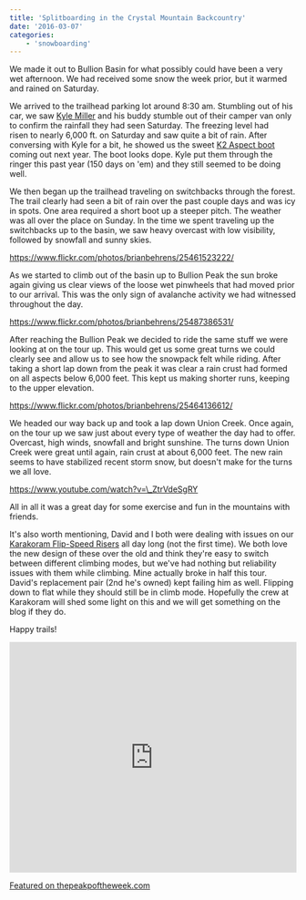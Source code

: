 ```yaml
---
title: 'Splitboarding in the Crystal Mountain Backcountry'
date: '2016-03-07'
categories:
    - 'snowboarding'
---
```


We made it out to Bullion Basin for what possibly could have been a very wet afternoon. We had received some snow the week prior, but it warmed and rained on Saturday.

We arrived to the trailhead parking lot around 8:30 am. Stumbling out of his car, we saw [Kyle Miller](https://www.instagram.com/kylemiller411/) and his buddy stumble out of their camper van only to confirm the rainfall they had seen Saturday. The freezing level had risen to nearly 6,000 ft. on Saturday and saw quite a bit of rain. After conversing with Kyle for a bit, he showed us the sweet [K2 Aspect boot](https://www.youtube.com/watch?v=9r4uPP9oZxw) coming out next year. The boot looks dope. Kyle put them through the ringer this past year (150 days on 'em) and they still seemed to be doing well.

We then began up the trailhead traveling on switchbacks through the forest. The trail clearly had seen a bit of rain over the past couple days and was icy in spots. One area required a short boot up a steeper pitch. The weather was all over the place on Sunday. In the time we spent traveling up the switchbacks up to the basin, we saw heavy overcast with low visibility, followed by snowfall and sunny skies.

https://www.flickr.com/photos/brianbehrens/25461523222/

As we started to climb out of the basin up to Bullion Peak the sun broke again giving us clear views of the loose wet pinwheels that had moved prior to our arrival. This was the only sign of avalanche activity we had witnessed throughout the day.

https://www.flickr.com/photos/brianbehrens/25487386531/

After reaching the Bullion Peak we decided to ride the same stuff we were looking at on the tour up. This would get us some great turns we could clearly see and allow us to see how the snowpack felt while riding. After taking a short lap down from the peak it was clear a rain crust had formed on all aspects below 6,000 feet. This kept us making shorter runs, keeping to the upper elevation.

https://www.flickr.com/photos/brianbehrens/25464136612/

We headed our way back up and took a lap down Union Creek. Once again, on the tour up we saw just about every type of weather the day had to offer. Overcast, high winds, snowfall and bright sunshine. The turns down Union Creek were great until again, rain crust at about 6,000 feet. The new rain seems to have stabilized recent storm snow, but doesn't make for the turns we all love.

https://www.youtube.com/watch?v=\_ZtrVdeSgRY

All in all it was a great day for some exercise and fun in the mountains with friends.

It's also worth mentioning, David and I both were dealing with issues on our [Karakoram Flip-Speed Risers](https://www.splitboardbindings.com/products/flip-speed-riser/) all day long (not the first time). We both love the new design of these over the old and think they're easy to switch between different climbing modes, but we've had nothing but reliability issues with them while climbing. Mine actually broke in half this tour. David's replacement pair (2nd he's owned) kept failing him as well. Flipping down to flat while they should still be in climb mode. Hopefully the crew at Karakoram will shed some light on this and we will get something on the blog if they do.

Happy trails!

<iframe src="https://www.strava.com/activities/510552836/embed/07909e5e08732864d1cd406d99cec700bc76d5fd" width="100%" height="405" frameborder="0" scrolling="no"></iframe>

[Featured on thepeakpoftheweek.com](https://thepeakoftheweek.com/2016/03/bullion-peak-crystal-mountain-backcountry/)
